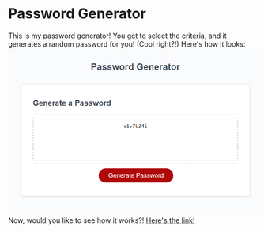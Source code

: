 # Password Generator
This is my password generator! You get to select the criteria, and it generates a random password for you! (Cool right?!) Here's how it looks:<br>
![screenshot of password generated](./pg.png)<br>
Now, would you like to see how it works?!
[Here's the link!](https://alicedebo.github.io/air-password-generator)